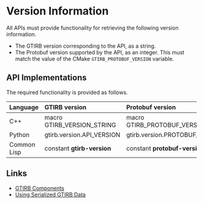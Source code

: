 Version Information
===================

All APIs must provide functionality for retrieving the following
version information.

- The GTIRB version corresponding to the API, as a string.
- The Protobuf version supported by the API, as an integer.  This must
  match the value of the CMake `GTIRB_PROTOBUF_VERSION` variable.


API Implementations
-------------------

The required functionality is provided as follows.

| Language    | GTIRB version               | Protobuf version               |
|:------------|:----------------------------|:-------------------------------|
| C++         | macro GTIRB_VERSION_STRING  | macro GTIRB_PROTOBUF_VERSION   |
| Python      | gtirb.version.API_VERSION   | gtirb.version.PROTOBUF_VERSION |
| Common Lisp | constant **gtirb-version**  | constant **protobuf-version**  |


Links
--------------------

- [GTIRB Components](COMPONENTS.md)
- [Using Serialized GTIRB Data](../../PROTOBUF.md)
